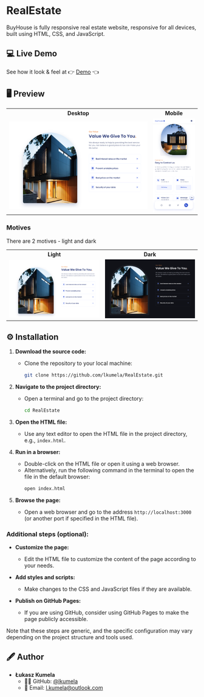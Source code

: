 # RealEstate

BuyHouse is fully responsive real estate website, responsive for all devices, built using HTML, CSS, and JavaScript.

## :computer: Live Demo ##
See how it look & feel at :point_right: <a href="https://lkumela.github.io/RealEstate/" target="_blank">Demo</a> :point_left:



## :desktop_computer: Preview
<table>
  <tr>
    <th>Desktop</th>
    <th>Mobile</th>
  </tr>
  <tr>
    <td>
        <img src="assets/img/RE_2.png" width="550"/>
    </td>
    <td>
        <img src="assets/img/RE_3.png" width="150"/>
    </td>
  </tr>
</table>

### Motives
There are 2 motives - light and dark
<table>
  <tr>
    <th>Light</th>
    <th>Dark</th>
  </tr>
  <tr>
    <td>
        <img src="assets/img/RE_2.png" width="450"/>
    </td>
    <td>
        <img src="assets/img/RE_1.png" width="450"/>
    </td>
  </tr>
</table>

## ⚙ Installation
1. **Download the source code:**
   - Clone the repository to your local machine:
     ```bash
     git clone https://github.com/lkumela/RealEstate.git
     ```

2. **Navigate to the project directory:**
   - Open a terminal and go to the project directory:
     ```bash
     cd RealEstate
     ```

3. **Open the HTML file:**
   - Use any text editor to open the HTML file in the project directory, e.g., `index.html`.

4. **Run in a browser:**
   - Double-click on the HTML file or open it using a web browser.
   - Alternatively, run the following command in the terminal to open the file in the default browser:
     ```bash
     open index.html
     ```

5. **Browse the page:**
   - Open a web browser and go to the address `http://localhost:3000` (or another port if specified in the HTML file).


### Additional steps (optional):

- **Customize the page:**
  - Edit the HTML file to customize the content of the page according to your needs.

- **Add styles and scripts:**
  - Make changes to the CSS and JavaScript files if they are available.

- **Publish on GitHub Pages:**
  - If you are using GitHub, consider using GitHub Pages to make the page publicly accessible.

Note that these steps are generic, and the specific configuration may vary depending on the project structure and tools used.

## 🖋 Author

- **Łukasz Kumela**
  - :raising_hand_man: GitHub: [@lkumela](https://github.com/lkumela)
  - :email: Email: l.kumela@outlook.com